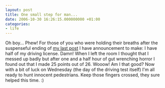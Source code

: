 ```yaml
---
layout: post
title: One small step for man...
date: 2006-10-30 16:26:15.000000000 +01:00
categories:
- life
---
```

Oh boy... Phew! For those of you who were holding their breaths after the suspenseful ending of <a href="http://www.rusiczki.net/2006/10/30/fingers-crossed/">my last post</a> I have announcement to make: I have half of my driving license. Damn! When I left the room I thought that I messed up badly but after one and a half hour of gut wrenching horror I found out that I made 25 points out of 26. Wooow! Am I that good? Now with a bit of luck on Wednesday (the day of the driving test itself) I'm all ready to hunt innocent pedestrians. Keep those fingers crossed, they sure helped this time. :)
